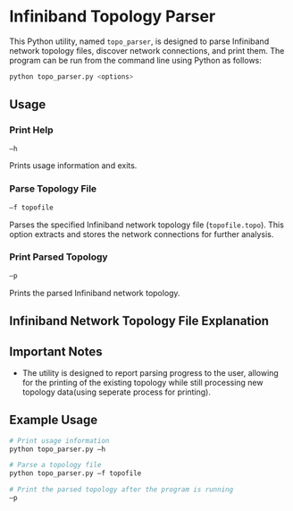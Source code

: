 # Infiniband Topology Parser

This Python utility, named `topo_parser`, is designed to parse Infiniband network topology files, discover network connections, and print them. 
The program can be run from the command line using Python as follows:

```bash
python topo_parser.py <options>
```

## Usage

### Print Help
```bash
–h
```
Prints usage information and exits.

### Parse Topology File
```bash
–f topofile
```
Parses the specified Infiniband network topology file (`topofile.topo`). 
This option extracts and stores the network connections for further analysis.

### Print Parsed Topology
```bash
–p
```
Prints the parsed Infiniband network topology. 


## Infiniband Network Topology File Explanation



## Important Notes

- The utility is designed to report parsing progress to the user, allowing for the printing of the existing topology while still processing new topology data(using seperate process for printing).

## Example Usage

```bash
# Print usage information
python topo_parser.py –h

# Parse a topology file
python topo_parser.py –f topofile

# Print the parsed topology after the program is running
–p
```

